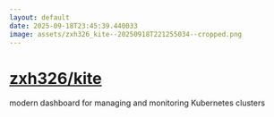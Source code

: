 ```yaml
---
layout: default
date: 2025-09-18T23:45:39.440033
image: assets/zxh326_kite--20250918T221255034--cropped.png
---
```


# [zxh326/kite](https://github.com/zxh326/kite)

modern dashboard for managing and monitoring Kubernetes clusters
